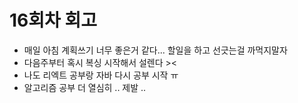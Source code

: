 # 16회차 회고
- 매일 아침 계획쓰기 너무 좋은거 같다... 할일을 하고 선긋는걸 까먹지말자
- 다음주부터 혹시 복싱 시작해서 설렌다 ><
- 나도 리엑트 공부랑 자바 다시 공부 시작 ㅠ
- 알고리즘 공부 더 열심히 .. 제발 ..
